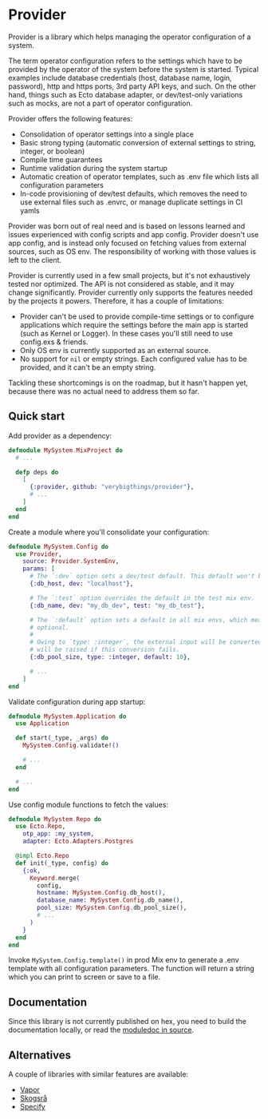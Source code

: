 # Provider

Provider is a library which helps managing the operator configuration of a system.

The term operator configuration refers to the settings which have to be provided by the operator of the system before the system is started. Typical examples include database credentials (host, database name, login, password), http and https ports, 3rd party API keys, and such. On the other hand, things such as Ecto database adapter, or dev/test-only variations such as mocks, are not a part of operator configuration.

Provider offers the following features:

- Consolidation of operator settings into a single place
- Basic strong typing (automatic conversion of external settings to string, integer, or boolean)
- Compile time guarantees
- Runtime validation during the system startup
- Automatic creation of operator templates, such as .env file which lists all configuration parameters
- In-code provisioning of dev/test defaults, which removes the need to use external files such as .envrc, or manage duplicate settings in CI yamls

Provider was born out of real need and is based on lessons learned and issues experienced with config scripts and app config. Provider doesn't use app config, and is instead only focused on fetching values from external sources, such as OS env. The responsibility of working with those values is left to the client.

Provider is currently used in a few small projects, but it's not exhaustively tested nor optimized. The API is not considered as stable, and it may change significantly. Provider currently only supports the features needed by the projects it powers. Therefore, it has a couple of limitations:

- Provider can't be used to provide compile-time settings or to configure applications which require the settings before the main app is started (such as Kernel or Logger). In these cases you'll still need to use config.exs & friends.
- Only OS env is currently supported as an external source.
- No support for `nil` or empty strings. Each configured value has to be provided, and it can't be an empty string.

Tackling these shortcomings is on the roadmap, but it hasn't happen yet, because there was no actual need to address them so far.

## Quick start

Add provider as a dependency:

```elixir
defmodule MySystem.MixProject do
  # ...

  defp deps do
    [
      {:provider, github: "verybigthings/provider"},
      # ...
    ]
  end
end
```

Create a module where you'll consolidate your configuration:

```elixir
defmodule MySystem.Config do
  use Provider,
    source: Provider.SystemEnv,
    params: [
      # The `:dev` option sets a dev/test default. This default won't be used in `:prod` mix env.
      {:db_host, dev: "localhost"},

      # The `:test` option overrides the default in the test mix env.
      {:db_name, dev: "my_db_dev", test: "my_db_test"},

      # The `:default` option sets a default in all mix envs, which means that this setting is
      # optional.
      #
      # Owing to `type: :integer`, the external input will be converted into an integer. An error
      # will be raised if this conversion fails.
      {:db_pool_size, type: :integer, default: 10},

      # ...
    ]
end
```

Validate configuration during app startup:

```elixir
defmodule MySystem.Application do
  use Application

  def start(_type, _args) do
    MySystem.Config.validate!()

    # ...
  end

  # ...
end

```

Use config module functions to fetch the values:

```elixir
defmodule MySystem.Repo do
  use Ecto.Repo,
    otp_app: :my_system,
    adapter: Ecto.Adapters.Postgres

  @impl Ecto.Repo
  def init(_type, config) do
    {:ok,
      Keyword.merge(
        config,
        hostname: MySystem.Config.db_host(),
        database_name: MySystem.Config.db_name(),
        pool_size: MySystem.Config.db_pool_size(),
        # ...
      )
    }
  end
end
```

Invoke `MySystem.Config.template()` in prod Mix env to generate a .env template with all configuration parameters. The function will return a string which you can print to screen or save to a file.

## Documentation

Since this library is not currently published on hex, you need to build the documentation locally, or read the [moduledoc in source](https://github.com/VeryBigThings/provider/blob/master/lib/provider.ex#L2).

## Alternatives

A couple of libraries with similar features are available:

- [Vapor](https://github.com/keathley/vapor)
- [Skogsrå](https://github.com/gmtprime/skogsra)
- [Specify](https://github.com/Qqwy/elixir-specify)
